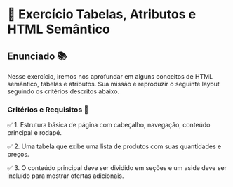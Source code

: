 # 📝 Exercício Tabelas, Atributos e HTML Semântico

## Enunciado 📚

Nesse exercício, iremos nos aprofundar em alguns conceitos de HTML semântico, tabelas e atributos. Sua missão é reproduzir o seguinte layout seguindo os critérios descritos abaixo.

### Critérios e Requisitos 📄

✅ 1. Estrutura básica de página com cabeçalho,
navegação, conteúdo principal e rodapé.

✅ 2. Uma tabela que exibe uma lista de produtos com
suas quantidades e preços.

✅ 3. O conteúdo principal deve ser dividido em seções
e um aside deve ser incluído para mostrar ofertas
adicionais.
